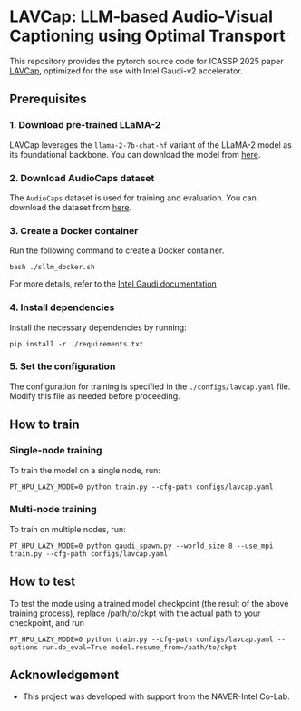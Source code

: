 # LAVCap: LLM-based Audio-Visual Captioning using Optimal Transport
This repository provides the pytorch source code for ICASSP 2025 paper [LAVCap](https://www.arxiv.org/abs/2501.09291), optimized for the use with Intel Gaudi-v2 accelerator.

## Prerequisites
### 1. Download pre-trained LLaMA-2
LAVCap leverages the `llama-2-7b-chat-hf` variant of the LLaMA-2 model as its foundational backbone. You can download the model from [here](https://huggingface.co/meta-llama/Llama-2-7b-chat-hf).

### 2. Download AudioCaps dataset
The `AudioCaps` dataset is used for training and evaluation. You can download the dataset from [here](https://github.com/cdjkim/audiocaps).

### 3. Create a Docker container
Run the following command to create a Docker container.
```
bash ./sllm_docker.sh 
```
For more details, refer to the [Intel Gaudi documentation](https://docs.habana.ai/en/latest/Installation_Guide/Bare_Metal_Fresh_OS.html)

### 4. Install dependencies
Install the necessary dependencies by running:
```
pip install -r ./requirements.txt
``` 

### 5. Set the configuration
The configuration for training is specified in the ```./configs/lavcap.yaml``` file. Modify this file as needed before proceeding.
## How to train
### Single-node training
To train the model on a single node, run:
```
PT_HPU_LAZY_MODE=0 python train.py --cfg-path configs/lavcap.yaml
```
### Multi-node training
To train on multiple nodes, run:
```
PT_HPU_LAZY_MODE=0 python gaudi_spawn.py --world_size 8 --use_mpi train.py --cfg-path configs/lavcap.yaml
```
## How to test
To test the mode using a trained model checkpoint (the result of the above training process), replace /path/to/ckpt with the actual path to your checkpoint, and run
```
PT_HPU_LAZY_MODE=0 python train.py --cfg-path configs/lavcap.yaml --options run.do_eval=True model.resume_from=/path/to/ckpt
```
## Acknowledgement
- This project was developed with support from the NAVER-Intel Co-Lab.
